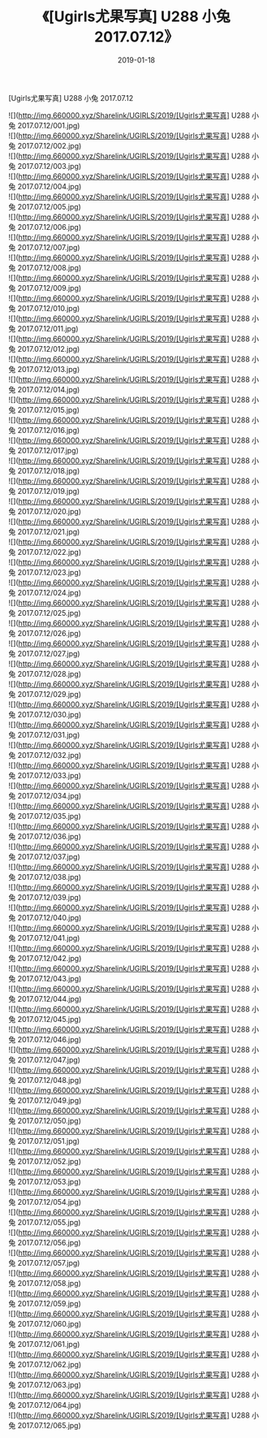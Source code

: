 ﻿---
layout: post
title:  《[Ugirls尤果写真] U288 小兔 2017.07.12》
date:   2019-01-18
img: http://img.660000.xyz/Sharelink/UGIRLS/2019/[Ugirls尤果写真] U288 小兔 2017.07.12/000.jpg
categories: [美女, 清纯, 唯美]
---

[Ugirls尤果写真] U288 小兔 2017.07.12

 ![](http://img.660000.xyz/Sharelink/UGIRLS/2019/[Ugirls尤果写真] U288 小兔 2017.07.12/001.jpg) <br>![](http://img.660000.xyz/Sharelink/UGIRLS/2019/[Ugirls尤果写真] U288 小兔 2017.07.12/002.jpg) <br>![](http://img.660000.xyz/Sharelink/UGIRLS/2019/[Ugirls尤果写真] U288 小兔 2017.07.12/003.jpg) <br>![](http://img.660000.xyz/Sharelink/UGIRLS/2019/[Ugirls尤果写真] U288 小兔 2017.07.12/004.jpg) <br>![](http://img.660000.xyz/Sharelink/UGIRLS/2019/[Ugirls尤果写真] U288 小兔 2017.07.12/005.jpg) <br>![](http://img.660000.xyz/Sharelink/UGIRLS/2019/[Ugirls尤果写真] U288 小兔 2017.07.12/006.jpg) <br>![](http://img.660000.xyz/Sharelink/UGIRLS/2019/[Ugirls尤果写真] U288 小兔 2017.07.12/007.jpg) <br>![](http://img.660000.xyz/Sharelink/UGIRLS/2019/[Ugirls尤果写真] U288 小兔 2017.07.12/008.jpg) <br>![](http://img.660000.xyz/Sharelink/UGIRLS/2019/[Ugirls尤果写真] U288 小兔 2017.07.12/009.jpg) <br>![](http://img.660000.xyz/Sharelink/UGIRLS/2019/[Ugirls尤果写真] U288 小兔 2017.07.12/010.jpg) <br>![](http://img.660000.xyz/Sharelink/UGIRLS/2019/[Ugirls尤果写真] U288 小兔 2017.07.12/011.jpg) <br>![](http://img.660000.xyz/Sharelink/UGIRLS/2019/[Ugirls尤果写真] U288 小兔 2017.07.12/012.jpg) <br>![](http://img.660000.xyz/Sharelink/UGIRLS/2019/[Ugirls尤果写真] U288 小兔 2017.07.12/013.jpg) <br>![](http://img.660000.xyz/Sharelink/UGIRLS/2019/[Ugirls尤果写真] U288 小兔 2017.07.12/014.jpg) <br>![](http://img.660000.xyz/Sharelink/UGIRLS/2019/[Ugirls尤果写真] U288 小兔 2017.07.12/015.jpg) <br>![](http://img.660000.xyz/Sharelink/UGIRLS/2019/[Ugirls尤果写真] U288 小兔 2017.07.12/016.jpg) <br>![](http://img.660000.xyz/Sharelink/UGIRLS/2019/[Ugirls尤果写真] U288 小兔 2017.07.12/017.jpg) <br>![](http://img.660000.xyz/Sharelink/UGIRLS/2019/[Ugirls尤果写真] U288 小兔 2017.07.12/018.jpg) <br>![](http://img.660000.xyz/Sharelink/UGIRLS/2019/[Ugirls尤果写真] U288 小兔 2017.07.12/019.jpg) <br>![](http://img.660000.xyz/Sharelink/UGIRLS/2019/[Ugirls尤果写真] U288 小兔 2017.07.12/020.jpg) <br>![](http://img.660000.xyz/Sharelink/UGIRLS/2019/[Ugirls尤果写真] U288 小兔 2017.07.12/021.jpg) <br>![](http://img.660000.xyz/Sharelink/UGIRLS/2019/[Ugirls尤果写真] U288 小兔 2017.07.12/022.jpg) <br>![](http://img.660000.xyz/Sharelink/UGIRLS/2019/[Ugirls尤果写真] U288 小兔 2017.07.12/023.jpg) <br>![](http://img.660000.xyz/Sharelink/UGIRLS/2019/[Ugirls尤果写真] U288 小兔 2017.07.12/024.jpg) <br>![](http://img.660000.xyz/Sharelink/UGIRLS/2019/[Ugirls尤果写真] U288 小兔 2017.07.12/025.jpg) <br>![](http://img.660000.xyz/Sharelink/UGIRLS/2019/[Ugirls尤果写真] U288 小兔 2017.07.12/026.jpg) <br>![](http://img.660000.xyz/Sharelink/UGIRLS/2019/[Ugirls尤果写真] U288 小兔 2017.07.12/027.jpg) <br>![](http://img.660000.xyz/Sharelink/UGIRLS/2019/[Ugirls尤果写真] U288 小兔 2017.07.12/028.jpg) <br>![](http://img.660000.xyz/Sharelink/UGIRLS/2019/[Ugirls尤果写真] U288 小兔 2017.07.12/029.jpg) <br>![](http://img.660000.xyz/Sharelink/UGIRLS/2019/[Ugirls尤果写真] U288 小兔 2017.07.12/030.jpg) <br>![](http://img.660000.xyz/Sharelink/UGIRLS/2019/[Ugirls尤果写真] U288 小兔 2017.07.12/031.jpg) <br>![](http://img.660000.xyz/Sharelink/UGIRLS/2019/[Ugirls尤果写真] U288 小兔 2017.07.12/032.jpg) <br>![](http://img.660000.xyz/Sharelink/UGIRLS/2019/[Ugirls尤果写真] U288 小兔 2017.07.12/033.jpg) <br>![](http://img.660000.xyz/Sharelink/UGIRLS/2019/[Ugirls尤果写真] U288 小兔 2017.07.12/034.jpg) <br>![](http://img.660000.xyz/Sharelink/UGIRLS/2019/[Ugirls尤果写真] U288 小兔 2017.07.12/035.jpg) <br>![](http://img.660000.xyz/Sharelink/UGIRLS/2019/[Ugirls尤果写真] U288 小兔 2017.07.12/036.jpg) <br>![](http://img.660000.xyz/Sharelink/UGIRLS/2019/[Ugirls尤果写真] U288 小兔 2017.07.12/037.jpg) <br>![](http://img.660000.xyz/Sharelink/UGIRLS/2019/[Ugirls尤果写真] U288 小兔 2017.07.12/038.jpg) <br>![](http://img.660000.xyz/Sharelink/UGIRLS/2019/[Ugirls尤果写真] U288 小兔 2017.07.12/039.jpg) <br>![](http://img.660000.xyz/Sharelink/UGIRLS/2019/[Ugirls尤果写真] U288 小兔 2017.07.12/040.jpg) <br>![](http://img.660000.xyz/Sharelink/UGIRLS/2019/[Ugirls尤果写真] U288 小兔 2017.07.12/041.jpg) <br>![](http://img.660000.xyz/Sharelink/UGIRLS/2019/[Ugirls尤果写真] U288 小兔 2017.07.12/042.jpg) <br>![](http://img.660000.xyz/Sharelink/UGIRLS/2019/[Ugirls尤果写真] U288 小兔 2017.07.12/043.jpg) <br>![](http://img.660000.xyz/Sharelink/UGIRLS/2019/[Ugirls尤果写真] U288 小兔 2017.07.12/044.jpg) <br>![](http://img.660000.xyz/Sharelink/UGIRLS/2019/[Ugirls尤果写真] U288 小兔 2017.07.12/045.jpg) <br>![](http://img.660000.xyz/Sharelink/UGIRLS/2019/[Ugirls尤果写真] U288 小兔 2017.07.12/046.jpg) <br>![](http://img.660000.xyz/Sharelink/UGIRLS/2019/[Ugirls尤果写真] U288 小兔 2017.07.12/047.jpg) <br>![](http://img.660000.xyz/Sharelink/UGIRLS/2019/[Ugirls尤果写真] U288 小兔 2017.07.12/048.jpg) <br>![](http://img.660000.xyz/Sharelink/UGIRLS/2019/[Ugirls尤果写真] U288 小兔 2017.07.12/049.jpg) <br>![](http://img.660000.xyz/Sharelink/UGIRLS/2019/[Ugirls尤果写真] U288 小兔 2017.07.12/050.jpg) <br>![](http://img.660000.xyz/Sharelink/UGIRLS/2019/[Ugirls尤果写真] U288 小兔 2017.07.12/051.jpg) <br>![](http://img.660000.xyz/Sharelink/UGIRLS/2019/[Ugirls尤果写真] U288 小兔 2017.07.12/052.jpg) <br>![](http://img.660000.xyz/Sharelink/UGIRLS/2019/[Ugirls尤果写真] U288 小兔 2017.07.12/053.jpg) <br>![](http://img.660000.xyz/Sharelink/UGIRLS/2019/[Ugirls尤果写真] U288 小兔 2017.07.12/054.jpg) <br>![](http://img.660000.xyz/Sharelink/UGIRLS/2019/[Ugirls尤果写真] U288 小兔 2017.07.12/055.jpg) <br>![](http://img.660000.xyz/Sharelink/UGIRLS/2019/[Ugirls尤果写真] U288 小兔 2017.07.12/056.jpg) <br>![](http://img.660000.xyz/Sharelink/UGIRLS/2019/[Ugirls尤果写真] U288 小兔 2017.07.12/057.jpg) <br>![](http://img.660000.xyz/Sharelink/UGIRLS/2019/[Ugirls尤果写真] U288 小兔 2017.07.12/058.jpg) <br>![](http://img.660000.xyz/Sharelink/UGIRLS/2019/[Ugirls尤果写真] U288 小兔 2017.07.12/059.jpg) <br>![](http://img.660000.xyz/Sharelink/UGIRLS/2019/[Ugirls尤果写真] U288 小兔 2017.07.12/060.jpg) <br>![](http://img.660000.xyz/Sharelink/UGIRLS/2019/[Ugirls尤果写真] U288 小兔 2017.07.12/061.jpg) <br>![](http://img.660000.xyz/Sharelink/UGIRLS/2019/[Ugirls尤果写真] U288 小兔 2017.07.12/062.jpg) <br>![](http://img.660000.xyz/Sharelink/UGIRLS/2019/[Ugirls尤果写真] U288 小兔 2017.07.12/063.jpg) <br>![](http://img.660000.xyz/Sharelink/UGIRLS/2019/[Ugirls尤果写真] U288 小兔 2017.07.12/064.jpg) <br>![](http://img.660000.xyz/Sharelink/UGIRLS/2019/[Ugirls尤果写真] U288 小兔 2017.07.12/065.jpg) <br>